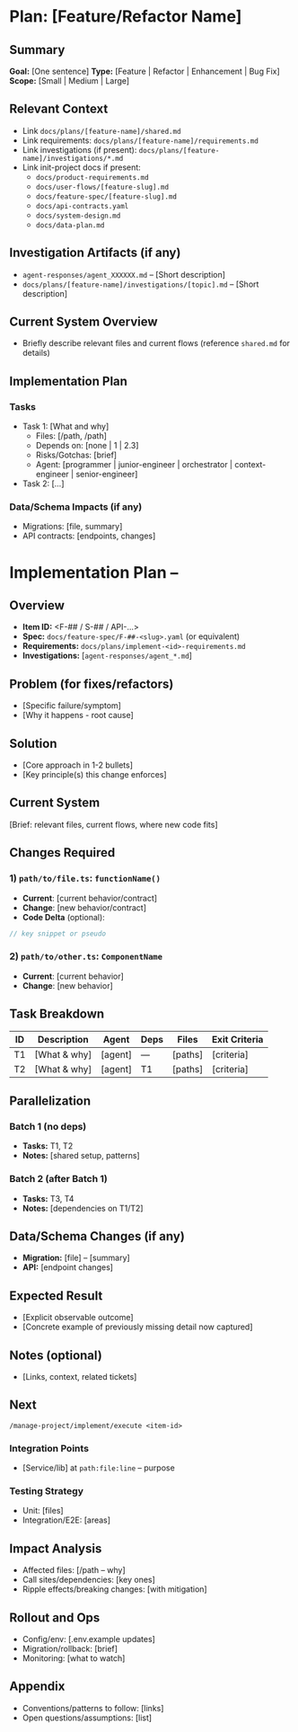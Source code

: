 # Plan: [Feature/Refactor Name]

## Summary
**Goal:** [One sentence]
**Type:** [Feature | Refactor | Enhancement | Bug Fix]
**Scope:** [Small | Medium | Large]

## Relevant Context
- Link `docs/plans/[feature-name]/shared.md`
- Link requirements: `docs/plans/[feature-name]/requirements.md`
- Link investigations (if present): `docs/plans/[feature-name]/investigations/*.md`
- Link init-project docs if present:
  - `docs/product-requirements.md`
  - `docs/user-flows/[feature-slug].md`
  - `docs/feature-spec/[feature-slug].md`
  - `docs/api-contracts.yaml`
  - `docs/system-design.md`
  - `docs/data-plan.md`

## Investigation Artifacts (if any)
- `agent-responses/agent_XXXXXX.md` – [Short description]
- `docs/plans/[feature-name]/investigations/[topic].md` – [Short description]

## Current System Overview
- Briefly describe relevant files and current flows (reference `shared.md` for details)

## Implementation Plan

### Tasks
- Task 1: [What and why]
  - Files: [/path, /path]
  - Depends on: [none | 1 | 2.3]
  - Risks/Gotchas: [brief]
  - Agent: [programmer | junior-engineer | orchestrator | context-engineer | senior-engineer]
- Task 2: [...]

### Data/Schema Impacts (if any)
- Migrations: [file, summary]
- API contracts: [endpoints, changes]
# Implementation Plan – <Identifier>

## Overview
- **Item ID:** <F-## / S-## / API-...>
- **Spec:** `docs/feature-spec/F-##-<slug>.yaml` (or equivalent)
- **Requirements:** `docs/plans/implement-<id>-requirements.md`
- **Investigations:** [`agent-responses/agent_*.md`]

## Problem (for fixes/refactors)
- [Specific failure/symptom]
- [Why it happens - root cause]

## Solution
- [Core approach in 1-2 bullets]
- [Key principle(s) this change enforces]

## Current System
[Brief: relevant files, current flows, where new code fits]

## Changes Required

### 1) `path/to/file.ts`: `functionName()`
- **Current**: [current behavior/contract]
- **Change**: [new behavior/contract]
- **Code Delta** (optional):
```ts
// key snippet or pseudo
```

### 2) `path/to/other.ts`: `ComponentName`
- **Current**: [current behavior]
- **Change**: [new behavior]

## Task Breakdown

| ID | Description | Agent | Deps | Files | Exit Criteria |
|----|-------------|-------|------|-------|---------------|
| T1 | [What & why] | [agent] | — | [paths] | [criteria] |
| T2 | [What & why] | [agent] | T1 | [paths] | [criteria] |

## Parallelization

### Batch 1 (no deps)
- **Tasks:** T1, T2
- **Notes:** [shared setup, patterns]

### Batch 2 (after Batch 1)
- **Tasks:** T3, T4
- **Notes:** [dependencies on T1/T2]

## Data/Schema Changes (if any)
- **Migration:** [file] – [summary]
- **API:** [endpoint changes]

## Expected Result
- [Explicit observable outcome]
- [Concrete example of previously missing detail now captured]

## Notes (optional)
- [Links, context, related tickets]

## Next
`/manage-project/implement/execute <item-id>`
### Integration Points
- [Service/lib] at `path:file:line` – purpose

### Testing Strategy
- Unit: [files]
- Integration/E2E: [areas]

## Impact Analysis
- Affected files: [/path – why]
- Call sites/dependencies: [key ones]
- Ripple effects/breaking changes: [with mitigation]

## Rollout and Ops
- Config/env: [.env.example updates]
- Migration/rollback: [brief]
- Monitoring: [what to watch]

## Appendix
- Conventions/patterns to follow: [links]
- Open questions/assumptions: [list]

